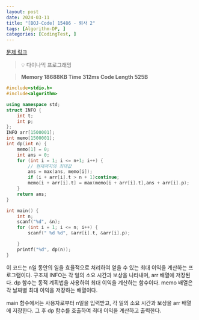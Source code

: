 ```yaml
---
layout: post
date: 2024-03-11
title: "[BOJ-Code] 15486 - 퇴사 2"
tags: [Algorithm-DP, ]
categories: [CodingTest, ]
---
```


[문제 링크](https://www.acmicpc.net/problem/15486)


> 💡 다이나믹 프로그래밍


> **Memory   18688KB                                  Time   312ms                                Code Length   525B**


```c++
#include<stdio.h>
#include<algorithm>

using namespace std;
struct INFO {
	int t;
	int p;
};
INFO arr[1500001];
int memo[1500001];
int dp(int n) {
	memo[1] = 0;
	int ans = 0;
	for (int i = 1; i <= n+1; i++) {
		// 현재까지의 최대값
		ans = max(ans, memo[i]);
		if (i + arr[i].t > n + 1)continue;
		memo[i + arr[i].t] = max(memo[i + arr[i].t],ans + arr[i].p);
	}
	return ans;
}

int main() {
	int n;
	scanf("%d", &n);
	for (int i = 1; i <= n; i++) {
		scanf(" %d %d", &arr[i].t, &arr[i].p);

	}
	printf("%d", dp(n));
}
```


이 코드는 n일 동안의 일을 효율적으로 처리하여 얻을 수 있는 최대 이익을 계산하는 프로그램이다. 구조체 INFO는 각 일의 소요 시간과 보상을 나타내며, arr 배열에 저장된다. dp 함수는 동적 계획법을 사용하여 최대 이익을 계산하는 함수이다. memo 배열은 각 날짜별 최대 이익을 저장하는 배열이다.

main 함수에서는 사용자로부터 n일을 입력받고, 각 일의 소요 시간과 보상을 arr 배열에 저장한다. 그 후 dp 함수를 호출하여 최대 이익을 계산하고 출력한다.

